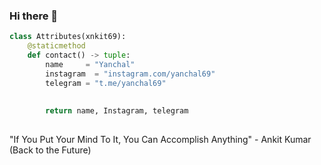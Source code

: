 ### Hi there 👋

```python
class Attributes(xnkit69):
	@staticmethod
	def contact() -> tuple:
	    name     = "Yanchal"
	    instagram  = "instagram.com/yanchal69"
	    telegram = "t.me/yanchal69"
	    
	    
	    return name, Instagram, telegram
	

```

"If You Put Your Mind To It, You Can Accomplish Anything" - Ankit Kumar (Back to the Future)

<!--
**xnkit69/xnkit69** is a ✨ _special_ ✨ repository because its `README.md` (this file) appears on your GitHub profile.

Here are some ideas to get you started:

- 🔭 I’m currently working on ...
- 🌱 I’m currently learning ...
- 👯 I’m looking to collaborate on ...
- 🤔 I’m looking for help with ...
- 💬 Ask me about ...
- 📫 How to reach me: ...
- 😄 Pronouns: ...
- ⚡ Fun fact: ...
-->

